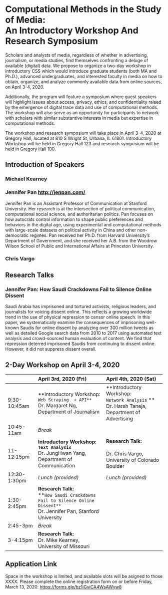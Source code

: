 # Computational Methods in the Study of Media:<br/> An Introductory Workshop And Research Symposium

Scholars and analysts of media, regardless of whether in advertising, journalism, or media studies, find themselves confronting a deluge of available (digital) data. We propose to organize a two-day workshop in introductory CSS which would introduce graduate students (both MA and Ph.D.), advanced undergraduates, and interested faculty in media on how to obtain, organize, and analyze commonly available data from online sources, on April 3-4, 2020.

Additionally, the program will feature a symposium where guest speakers will highlight issues about access, privacy, ethics, and confidentiality raised by the emergence of digital trace data and use of computational methods. The workshop will also serve as an opportunity for participants to network with scholars with similar substantive interests in media but expertise in computational methods.

The workshop and research symposium will take place in April 3-4, 2020 at Gregory Hall, located at 810 S Wright St, Urbana, IL 61801. Introductory Workshop will be held in Gregory Hall 123 and research symposium will be held in Gregory Hall 100.

## Introduction of Speakers 
### Michael Kearney

### Jennifer Pan http://jenpan.com/

Jennifer Pan is an Assistant Professor of Communication at Stanford University. Her research is at the intersection of political communication, computational social science, and authoritarian politics. Pan focuses on how autocrats control information to shape public preferences and behaviors in the digital age, using experimental and computational methods with large-scale datasets on political activity in China and other non-democratic regimes. Pan received her Ph.D. from Harvard University’s Department of Government, and she received her A.B. from the Woodrow Wilson School of Public and International Affairs at Princeton University. 


### Chris Vargo

## Research Talks
### Jennifer Pan: How Saudi Crackdowns Fail to Silence Online Dissent

Saudi Arabia has imprisoned and tortured activists, religious leaders, and journalists for voicing dissent online. This reflects a growing worldwide trend in the use of physical repression to censor online speech. In this paper, we systematically examine the consequences of imprisoning well-known Saudis for online dissent by analyzing over 300 million tweets as well as detailed Google search data from 2010 to 2017 using automated text analysis and crowd-sourced human evaluation of content. We find that repression deterred imprisoned Saudis from continuing to dissent online. However, it did not suppress dissent overall.

## 2-Day Workshop on April 3-4, 2020

|&nbsp;&nbsp;&nbsp;| April 3rd, 2020 (Fri)| April 4th, 2020 (Sat)|
| :----------------------- | :------------- | :------------- |
| 9:30-10:45am |**Introductory Workshop:<br/> `Web Scraping  + API**` <br/> Dr. Margaret Ng, Department of Journalism|**Introductory Workshop:<br/> `Network Analysis` **<br/>Dr. Harsh Taneja, Department of Advertising   |
| 10:45-11am | *Break*  |
| 11-12:15pm | **Introductory Workshop:<br/> `Text Analysis`** <br/>Dr. JungHwan Yang, Department of Communication  |**Research Talk:<br/>** <br/>Dr. Chris Vargo, University of Colorado Boulder |
| 12:30-1:30pm |   *Lunch (provided)*  |*Lunch (provided)*  |
| 1:30-2:45pm | **Research Talk:**<br/> **`How Saudi Crackdowns Fail to Silence Online Dissent**`<br/> Dr. Jennifer Pan, Stanford University ||
| 2:45-3pm | *Break* ||
| 3-4:15pm | **Research Talk:**<br/> Dr. Mike Kearney, University of Missouri ||

## Application Link
Space in the workshop is limited, and available slots will be asigned to those XXXX. Please complete the online registration form on or before Friday, March 13, 2020:
https://forms.gle/bz1iGviCA4WsAWyw8

